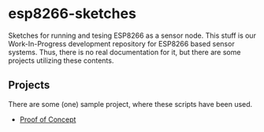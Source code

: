# esp8266-sketches
Sketches for running and tesing ESP8266 as a sensor node. This stuff is our Work-In-Progress development repository for ESP8266 based sensor systems. Thus, there is no real documentation for it, but there are some projects utilizing these contents.



## Projects

There are some (one) sample project, where these scripts have been used.

* [Proof of Concept](https://github.com/KIT-HYD/esp8266-sketches/tree/master/projects/proof_of_concept)


